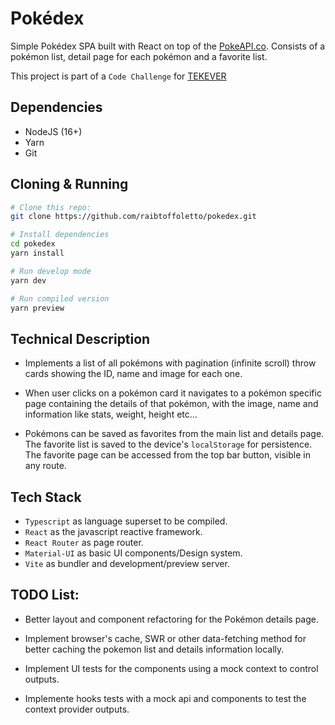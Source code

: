 # Pokédex

Simple Pokédex SPA built with React on top of the [PokeAPI.co](https://pokeapi.co). Consists of a pokémon list, detail page for each pokémon and a favorite list.

This project is part of a `Code Challenge` for [TEKEVER](https://tekever.com/)

## Dependencies

- NodeJS (16+)
- Yarn
- Git

## Cloning & Running

```bash
# Clone this repo:
git clone https://github.com/raibtoffoletto/pokedex.git

# Install dependencies
cd pokedex
yarn install

# Run develop mode
yarn dev

# Run compiled version
yarn preview
```

## Technical Description

- Implements a list of all pokémons with pagination (infinite scroll) throw cards showing the ID, name and image for each one.

- When user clicks on a pokémon card it navigates to a pokémon specific page containing the details of that pokémon, with the image, name and information like stats, weight, height etc...

- Pokémons can be saved as favorites from the main list and details page. The favorite list is saved to the device's `localStorage` for persistence. The favorite page can be accessed from the top bar button, visible in any route.

## Tech Stack

- `Typescript` as language superset to be compiled.
- `React` as the javascript reactive framework.
- `React Router` as page router.
- `Material-UI` as basic UI components/Design system.
- `Vite` as bundler and development/preview server.

## TODO List:

- Better layout and component refactoring for the Pokémon details page.

- Implement browser's cache, SWR or other data-fetching method for better caching the pokemon list and details information locally.

- Implement UI tests for the components using a mock context to control outputs.

- Implemente hooks tests with a mock api and components to test the context provider outputs.
